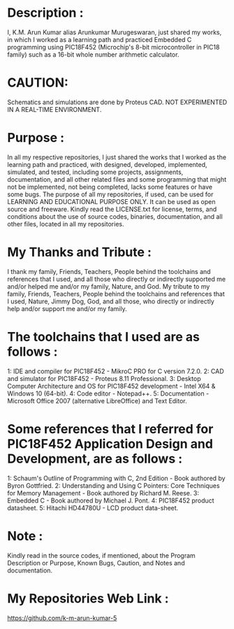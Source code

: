 ﻿Description :
=============
I,  K.M. Arun Kumar alias Arunkumar Murugeswaran, just shared my works, in which I worked as a learning path and practiced Embedded C programming using PIC18F452 (Microchip's 8-bit microcontroller in PIC18 family) such as a 16-bit whole number arithmetic calculator. 

CAUTION:
========
Schematics and simulations are done by Proteus CAD. NOT EXPERIMENTED IN A REAL-TIME ENVIRONMENT.

Purpose :
=========
In all my respective repositories, I just shared the works that I worked as the learning path and practiced, with designed, developed, implemented, simulated, and tested, including some projects, assignments, documentation, and all other related files and some programming that might not be implemented, not being completed, lacks some features or have some bugs. The purpose of all my repositories, if used, can be used for LEARNING AND EDUCATIONAL PURPOSE ONLY. It can be used as open source and freeware. Kindly read the LICENSE.txt for license, terms, and conditions about the use of source codes, binaries, documentation, and all other files, located in all my repositories. 

My Thanks and Tribute :
========================
I thank my family, Friends, Teachers, People behind the toolchains and references that I used, and all those who directly or indirectly supported me and/or helped me and/or my family, Nature, and God. My tribute to my family, Friends, Teachers, People behind the toolchains and references that I used, Nature, Jimmy Dog, God, and all those, who directly or indirectly help and/or support me and/or my family.

The toolchains that I used are as follows :
========================================
1: IDE and compiler for PIC18F452                                           - MikroC PRO for C version 7.2.0.
2: CAD and simulator for PIC18F452                                          - Proteus 8.11 Professional. 
3: Desktop Computer Architecture and OS for PIC18F452 development           - Intel X64 & Windows 10 (64-bit).
4: Code editor                                                              - Notepad++.
5: Documentation                                                            - Microsoft Office 2007 (alternative LibreOffice) and Text Editor.

Some references that I referred for PIC18F452  Application Design and Development, are as follows :
==================================================================================================
1: Schaum's Outline of Programming with C, 2nd Edition - Book authored by Byron Gottfried.
2: Understanding and Using C Pointers: Core Techniques for Memory Management - Book authored by Richard M. Reese. 
3: Embedded C - Book authored by Michael J. Pont.
4: PIC18F452 product datasheet.
5: Hitachi HD44780U - LCD product data-sheet.

Note :
======
Kindly read in the source codes, if mentioned, about the Program Description or Purpose, Known Bugs, Caution, and Notes and documentation. 

My Repositories Web Link :
==========================
https://github.com/k-m-arun-kumar-5

